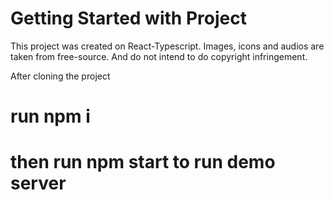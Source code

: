 # Getting Started with Project

This project was created on React-Typescript. Images, icons and audios are taken from free-source. And do not intend to do copyright infringement.

After cloning the project

# run npm i

# then run npm start to run demo server


